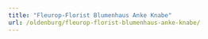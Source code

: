 ```yaml
---
title: "Fleurop-Florist Blumenhaus Anke Knabe"
url: /oldenburg/fleurop-florist-blumenhaus-anke-knabe/
---
```

